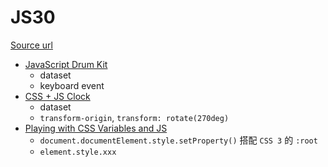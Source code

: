 # JS30

[Source url](https://javascript30.com/)

* [JavaScript Drum Kit](https://codepen.io/xxi511/pen/KKwKEXd)
  *  dataset
  *  keyboard event
* [CSS + JS Clock](https://codepen.io/xxi511/pen/GRgRYEM)
  * dataset
  * `transform-origin`, `transform: rotate(270deg)`
* [Playing with CSS Variables and JS](https://codepen.io/xxi511/pen/jOEPaGo)
  * `document.documentElement.style.setProperty()` 搭配 `CSS 3` 的 `:root`
  * `element.style.xxx`
